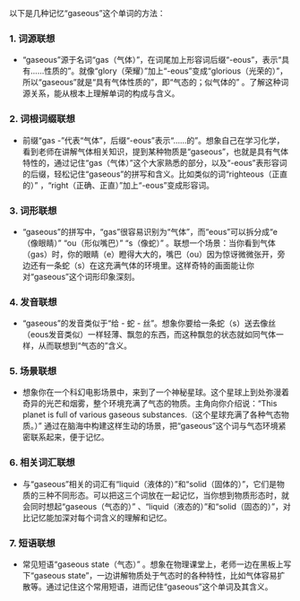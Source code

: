 以下是几种记忆“gaseous”这个单词的方法：

### 1. 词源联想
 - “gaseous”源于名词“gas（气体）”，在词尾加上形容词后缀“-eous”，表示“具有……性质的”。就像“glory（荣耀）”加上“-eous”变成“glorious（光荣的）”，所以“gaseous”就是“具有气体性质的”，即“气态的；似气体的” 。了解这种词源关系，能从根本上理解单词的构成与含义。

### 2. 词根词缀联想
 - 前缀“gas -”代表“气体”，后缀“-eous”表示“……的”。想象自己在学习化学，看到老师在讲解气体相关知识，提到某种物质是“gaseous”，也就是具有气体特性的，通过记住“gas（气体）”这个大家熟悉的部分，以及“-eous”表形容词的后缀，轻松记住“gaseous”的拼写和含义。比如类似的词“righteous（正直的）” ，“right（正确、正直）”加上“-eous”变成形容词。

### 3. 词形联想
 - “gaseous”的拼写中，“gas”很容易识别为“气体”，而“eous”可以拆分成“e（像眼睛）” “ou（形似嘴巴）” “s（像蛇）” 。联想一个场景：当你看到气体（gas）时，你的眼睛（e）瞪得大大的，嘴巴（ou）因为惊讶微微张开，旁边还有一条蛇（s）在这充满气体的环境里。这样奇特的画面能让你对“gaseous”这个词形印象深刻。

### 4. 发音联想
 - “gaseous”的发音类似于“给 - 蛇 - 丝”。想象你要给一条蛇（s）送去像丝（eous发音类似）一样轻薄、飘忽的东西，而这种飘忽的状态就如同气体一样，从而联想到“气态的”含义。

### 5. 场景联想
 - 想象你在一个科幻电影场景中，来到了一个神秘星球。这个星球上到处弥漫着奇异的光芒和烟雾，整个环境充满了气态的物质。主角向你介绍说：“This planet is full of various gaseous substances.（这个星球充满了各种气态物质。）” 通过在脑海中构建这样生动的场景，把“gaseous”这个词与气态环境紧密联系起来，便于记忆。

### 6. 相关词汇联想
 - 与“gaseous”相关的词汇有“liquid（液体的）”和“solid（固体的）”，它们是物质的三种不同形态。可以把这三个词放在一起记忆，当你想到物质形态时，就会同时想起“gaseous（气态的）” 、“liquid（液态的）”和“solid（固态的）”，对比记忆能加深对每个词含义的理解和记忆。

### 7. 短语联想
 - 常见短语“gaseous state（气态）” 。想象在物理课堂上，老师一边在黑板上写下“gaseous state”，一边讲解物质处于气态时的各种特性，比如气体容易扩散等。通过记住这个常用短语，进而记住“gaseous”这个单词及其含义。 